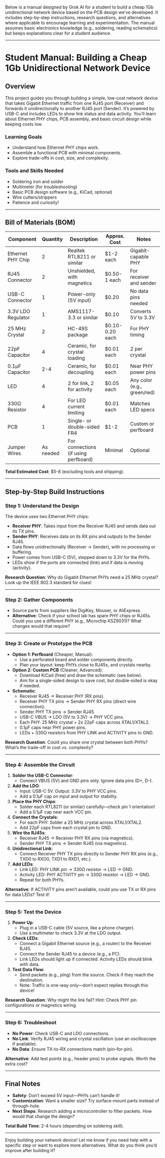 Below is a manual designed by Grok AI for a student to build a cheap 1Gb unidirectional network device based on the PCB design we’ve developed. It includes step-by-step instructions, research questions, and alternatives where applicable to encourage learning and experimentation. The manual assumes basic electronics knowledge (e.g., soldering, reading schematics) but keeps explanations clear for a student audience.

---

# Student Manual: Building a Cheap 1Gb Unidirectional Network Device

## Overview
This project guides you through building a simple, low-cost network device that takes Gigabit Ethernet traffic from one RJ45 port (Receiver) and forwards it unidirectionally to another RJ45 port (Sender). It’s powered by USB-C and includes LEDs to show link status and data activity. You’ll learn about Ethernet PHY chips, PCB assembly, and basic circuit design while keeping costs low.

### Learning Goals
- Understand how Ethernet PHY chips work.
- Assemble a functional PCB with minimal components.
- Explore trade-offs in cost, size, and complexity.

### Tools and Skills Needed
- Soldering iron and solder
- Multimeter (for troubleshooting)
- Basic PCB design software (e.g., KiCad, optional)
- Wire cutters/strippers
- Patience and curiosity!

---

## Bill of Materials (BOM)
| **Component**             | **Quantity** | **Description**                     | **Approx. Cost** | **Notes**                     |
|---------------------------|--------------|-------------------------------------|------------------|-------------------------------|
| Ethernet PHY Chip         | 2            | Realtek RTL8211 or similar          | $1-2 each        | Gigabit-capable PHY          |
| RJ45 Connector            | 2            | Unshielded, with magnetics          | $0.50-1 each     | For receiver and sender      |
| USB-C Connector           | 1            | Power-only (5V input)               | $0.20            | No data pins needed          |
| 3.3V LDO Regulator        | 1            | AMS1117-3.3 or similar              | $0.10            | Converts 5V to 3.3V          |
| 25 MHz Crystal            | 2            | HC-49S package                      | $0.10-0.20 each  | For PHY timing               |
| 22pF Capacitor            | 4            | Ceramic, for crystal loading        | $0.01 each       | 2 per crystal                |
| 0.1µF Capacitor           | 2-4          | Ceramic, for decoupling            | $0.01 each       | Near PHY power pins          |
| LED                       | 4            | 2 for link, 2 for activity          | $0.05 each       | Any color (e.g., green/red)  |
| 330Ω Resistor             | 4            | For LED current limiting            | $0.01 each       | Matches LED specs            |
| PCB                       | 1            | Single- or double-sided FR4         | $1-2             | Custom or perfboard          |
| Jumper Wires              | As needed    | For connections (if using perfboard)| Minimal          | Optional                     |

**Total Estimated Cost**: $5-8 (excluding tools and shipping).

---

## Step-by-Step Build Instructions

### Step 1: Understand the Design
The device uses two Ethernet PHY chips:
- **Receiver PHY**: Takes input from the Receiver RJ45 and sends data out its TX pins.
- **Sender PHY**: Receives data on its RX pins and outputs to the Sender RJ45.
- Data flows unidirectionally (Receiver → Sender), with no processing or buffering.
- Power comes from USB-C (5V), stepped down to 3.3V for the PHYs.
- LEDs show if the ports are connected (link) and if data is moving (activity).

**Research Question**: Why do Gigabit Ethernet PHYs need a 25 MHz crystal? Look up the IEEE 802.3 standard for clues!

---

### Step 2: Gather Components
- Source parts from suppliers like DigiKey, Mouser, or AliExpress.
- **Alternative**: Check if your school lab has spare PHY chips or RJ45s. Could you use a different PHY (e.g., Microchip KSZ9031)? What changes would that require?

---

### Step 3: Create or Prototype the PCB
- **Option 1: Perfboard** (Cheaper, Manual):
  - Use a perforated board and solder components directly.
  - Plan your layout: keep PHYs close to RJ45s, and crystals nearby.
- **Option 2: Custom PCB** (Cleaner, Advanced):
  - Download KiCad (free) and draw the schematic (see below).
  - Aim for a single-sided design to save cost, but double-sided is okay if needed.
- **Schematic**:
  - Receiver RJ45 → Receiver PHY (RX pins).
  - Receiver PHY TX pins → Sender PHY RX pins (direct wire connection).
  - Sender PHY TX pins → Sender RJ45.
  - USB-C VBUS → LDO (5V to 3.3V) → PHY VCC pins.
  - Each PHY: 25 MHz crystal + 2x 22pF caps across XTAL1/XTAL2.
  - 0.1µF caps near PHY power pins.
  - LEDs + 330Ω resistors from PHY LINK and ACTIVITY pins to GND.

**Research Question**: Could you share one crystal between both PHYs? What’s the trade-off in cost vs. complexity?

---

### Step 4: Assemble the Circuit
1. **Solder the USB-C Connector**:
   - Connect VBUS (5V) and GND pins only. Ignore data pins (D+, D-).
2. **Add the LDO**:
   - Input: USB-C 5V. Output: 3.3V to PHY VCC pins.
   - Add a 0.1µF cap on input and output for stability.
3. **Place the PHY Chips**:
   - Solder each RTL8211 (or similar) carefully—check pin 1 orientation!
   - Add a 0.1µF cap near each VCC pin.
4. **Connect the Crystals**:
   - For each PHY: Solder a 25 MHz crystal across XTAL1/XTAL2.
   - Add 22pF caps from each crystal pin to GND.
5. **Wire the RJ45s**:
   - Receiver RJ45 → Receiver PHY RX pins (via magnetics).
   - Sender PHY TX pins → Sender RJ45 (via magnetics).
6. **Unidirectional Link**:
   - Connect Receiver PHY TX pins directly to Sender PHY RX pins (e.g., TXD0 to RXD0, TXD1 to RXD1, etc.).
7. **Add LEDs**:
   - Link LED: PHY LINK pin → 330Ω resistor → LED → GND.
   - Activity LED: PHY ACTIVITY pin → 330Ω resistor → LED → GND.
   - Repeat for both PHYs.

**Alternative**: If ACTIVITY pins aren’t available, could you use TX or RX pins for data LEDs? Test it!

---

### Step 5: Test the Device
1. **Power Up**:
   - Plug in a USB-C cable (5V source, like a phone charger).
   - Use a multimeter to check 3.3V at the LDO output.
2. **Check LEDs**:
   - Connect a Gigabit Ethernet source (e.g., a router) to the Receiver RJ45.
   - Connect the Sender RJ45 to a device (e.g., a PC).
   - Link LEDs should light up if connected. Activity LEDs should blink with data.
3. **Test Data Flow**:
   - Send packets (e.g., ping) from the source. Check if they reach the destination.
   - Note: Traffic is one-way only—don’t expect replies through this device!

**Research Question**: Why might the link fail? Hint: Check PHY pin configurations or magnetics wiring.

---

### Step 6: Troubleshoot
- **No Power**: Check USB-C and LDO connections.
- **No Link**: Verify RJ45 wiring and crystal oscillation (use an oscilloscope if available).
- **No Data**: Ensure TX-to-RX connections match (pin-for-pin).

**Alternative**: Add test points (e.g., header pins) to probe signals. Worth the extra cost?

---

## Final Notes
- **Safety**: Don’t exceed 5V input—PHYs can’t handle it!
- **Customization**: Want a smaller size? Try surface-mount parts instead of through-hole.
- **Next Steps**: Research adding a microcontroller to filter packets. How would that change the design?

**Total Build Time**: 2-4 hours (depending on soldering skill).

---

Enjoy building your network device! Let me know if you need help with a specific step or want to explore more alternatives. What do you think you’d improve after building it?
